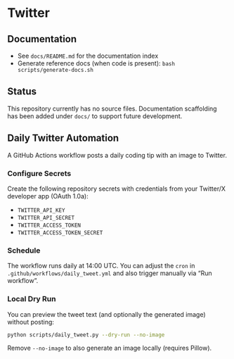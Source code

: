 # Twitter

## Documentation
- See `docs/README.md` for the documentation index
- Generate reference docs (when code is present): `bash scripts/generate-docs.sh`

## Status
This repository currently has no source files. Documentation scaffolding has been added under `docs/` to support future development.

## Daily Twitter Automation
A GitHub Actions workflow posts a daily coding tip with an image to Twitter.

### Configure Secrets
Create the following repository secrets with credentials from your Twitter/X developer app (OAuth 1.0a):
- `TWITTER_API_KEY`
- `TWITTER_API_SECRET`
- `TWITTER_ACCESS_TOKEN`
- `TWITTER_ACCESS_TOKEN_SECRET`

### Schedule
The workflow runs daily at 14:00 UTC. You can adjust the `cron` in `.github/workflows/daily_tweet.yml` and also trigger manually via “Run workflow”.

### Local Dry Run
You can preview the tweet text (and optionally the generated image) without posting:

```bash
python scripts/daily_tweet.py --dry-run --no-image
```

Remove `--no-image` to also generate an image locally (requires Pillow).
